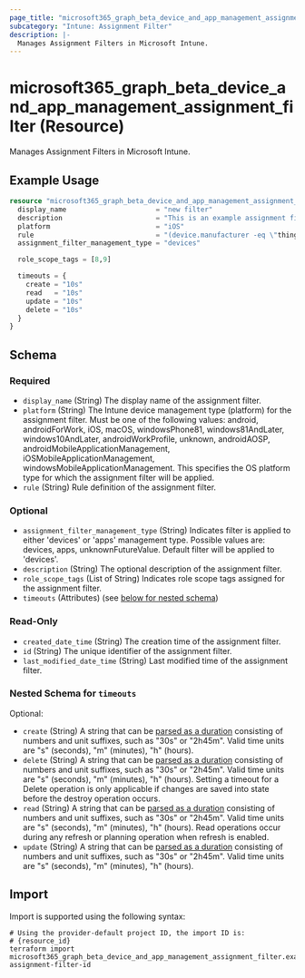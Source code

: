 ```yaml
---
page_title: "microsoft365_graph_beta_device_and_app_management_assignment_filter Resource - terraform-provider-microsoft365"
subcategory: "Intune: Assignment Filter"
description: |-
  Manages Assignment Filters in Microsoft Intune.
---
```


# microsoft365_graph_beta_device_and_app_management_assignment_filter (Resource)

Manages Assignment Filters in Microsoft Intune.

## Example Usage

```terraform
resource "microsoft365_graph_beta_device_and_app_management_assignment_filter" "example" {
  display_name                      = "new filter"
  description                       = "This is an example assignment filter"
  platform                          = "iOS" 
  rule                              = "(device.manufacturer -eq \"thing\")"
  assignment_filter_management_type = "devices"

  role_scope_tags = [8,9]

  timeouts = {
    create = "10s"
    read   = "10s"
    update = "10s"
    delete = "10s"
  }
}
```

<!-- schema generated by tfplugindocs -->
## Schema

### Required

- `display_name` (String) The display name of the assignment filter.
- `platform` (String) The Intune device management type (platform) for the assignment filter. Must be one of the following values: android, androidForWork, iOS, macOS, windowsPhone81, windows81AndLater, windows10AndLater, androidWorkProfile, unknown, androidAOSP, androidMobileApplicationManagement, iOSMobileApplicationManagement, windowsMobileApplicationManagement. This specifies the OS platform type for which the assignment filter will be applied.
- `rule` (String) Rule definition of the assignment filter.

### Optional

- `assignment_filter_management_type` (String) Indicates filter is applied to either 'devices' or 'apps' management type. Possible values are: devices, apps, unknownFutureValue. Default filter will be applied to 'devices'.
- `description` (String) The optional description of the assignment filter.
- `role_scope_tags` (List of String) Indicates role scope tags assigned for the assignment filter.
- `timeouts` (Attributes) (see [below for nested schema](#nestedatt--timeouts))

### Read-Only

- `created_date_time` (String) The creation time of the assignment filter.
- `id` (String) The unique identifier of the assignment filter.
- `last_modified_date_time` (String) Last modified time of the assignment filter.

<a id="nestedatt--timeouts"></a>
### Nested Schema for `timeouts`

Optional:

- `create` (String) A string that can be [parsed as a duration](https://pkg.go.dev/time#ParseDuration) consisting of numbers and unit suffixes, such as "30s" or "2h45m". Valid time units are "s" (seconds), "m" (minutes), "h" (hours).
- `delete` (String) A string that can be [parsed as a duration](https://pkg.go.dev/time#ParseDuration) consisting of numbers and unit suffixes, such as "30s" or "2h45m". Valid time units are "s" (seconds), "m" (minutes), "h" (hours). Setting a timeout for a Delete operation is only applicable if changes are saved into state before the destroy operation occurs.
- `read` (String) A string that can be [parsed as a duration](https://pkg.go.dev/time#ParseDuration) consisting of numbers and unit suffixes, such as "30s" or "2h45m". Valid time units are "s" (seconds), "m" (minutes), "h" (hours). Read operations occur during any refresh or planning operation when refresh is enabled.
- `update` (String) A string that can be [parsed as a duration](https://pkg.go.dev/time#ParseDuration) consisting of numbers and unit suffixes, such as "30s" or "2h45m". Valid time units are "s" (seconds), "m" (minutes), "h" (hours).

## Import

Import is supported using the following syntax:

```shell
# Using the provider-default project ID, the import ID is:
# {resource_id}
terraform import microsoft365_graph_beta_device_and_app_management_assignment_filter.example assignment-filter-id
```